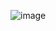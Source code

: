 ![image](https://github.com/FinancialEngineerLab/udemy-scientific-computing-in-cpp/assets/42334069/d7cfae07-ed72-4ed6-bdd4-c3782dd4b2f2)
